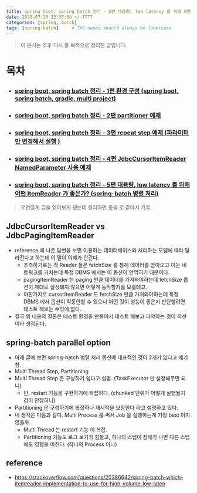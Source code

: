 ```yaml
---
title: spring boot, spring batch 정리 - 5편 대용량, low latency 를 위해 어떤 ItemReader 가 좋은가? (spring-batch 병렬 처리)
date: 2020-07-10 22:35:00 +/-TTTT
categories: [spring, batch]
tags: [spring-batch]     # TAG names should always be lowercase
---
```



> 이 문서는 추후 다시 볼 목적으로 정리한 글입니다. 


# 목차

- ### [spring boot, spring batch 정리 - 1편 환경 구성 (spring boot, spring batch, gradle, multi project)](https://leechoongyon.github.io/posts/springboot-batch-1)
- ### [spring boot, spring batch 정리 - 2편 partitioner 예제](https://leechoongyon.github.io/posts/springboot-batch-2)
- ### [spring boot, spring batch 정리 - 3편 repeat step 예제 (파라미터만 변경해서 실행 )](https://leechoongyon.github.io/posts/springboot-batch-3)
- ### [spring boot, spring batch 정리 - 4편 JdbcCursorItemReader NamedParameter 사용 예제 ](https://leechoongyon.github.io/posts/springboot-batch-4)
- ### [spring boot, spring batch 정리 - 5편 대용량, low latency 를 위해 어떤 ItemReader 가 좋은가? (spring-batch 병렬 처리) ](https://leechoongyon.github.io/posts/springboot-batch-5)


> 우연찮게 글을 읽어보게 됐는데 정리하면 좋을 것 같아서 기록. 

## JdbcCursorItemReader vs JdbcPagingItemReader 
- reference 에 나온 답변을 보면 이용하는 데이터베이스와 처리하는 모델에 따라 달라진다고 하는데 이 말이 이해가 안간다.
    - 추측하기로는 각 Reader 들은 fetchSize 를 통해 데이터를 받아오고 이는 네트워크를 거치는데 특정 DBMS 에서는 이 옵션이 안먹히기 때문이다.
    - pagingItemReader 는 paging 만큼 데이터를 가져와야하는데 fetchSize 옵션이 제대로 설정돼지 않으면 어떻게 동작할지를 모를테고.
    - 마찬가지로 cursorItemReader 도 fetchSize 만큼 가져와야하는데 특정 DBMS 에서 옵션이 작동안할 수 있으니 어떤 것이 성능이 좋은지 판단할려면 테스트 해보는 수밖에 없다.
- 결국 위 내용의 결론은 테스트 환경을 만들어서 테스트 해보고 파악하는 것이 최선이라 생각된다.

## spring-batch parallel option
- 아래 글에 보면 spring-batch 병렬 처리 옵션에 대표적인 것이 2개가 있다고 얘기함.
- Multi Thread Step, Partitioning
- Multi Thread Step 은 구성하기 쉽다고 설명. (TaskExecutor 만 설정해주면 되니)
    - 단, restart 기능을 구현하기에 복잡하다. (chunked 단위가 어떻게 실행될지 감이 안잡히니)
- Partitioning 은 구성하기에 복잡하나 재시작을 보장한다 라고 설명하고 있다.
- 내 생각은 다음과 같다. Multi Process 를 써서 Job 을 실행하는게 가장 best 이지 않을까.
    - Multi Thread 는 restart 기능 이 복잡.
    - Partitioning 기능도 로그 보기가 힘들고, 하나의 스텝이 장애가 나면 다른 스텝에도 영향을 미친다. (하나의 Process 이니) 

## reference
- https://stackoverflow.com/questions/20386642/spring-batch-which-itemreader-implementation-to-use-for-high-volume-low-laten